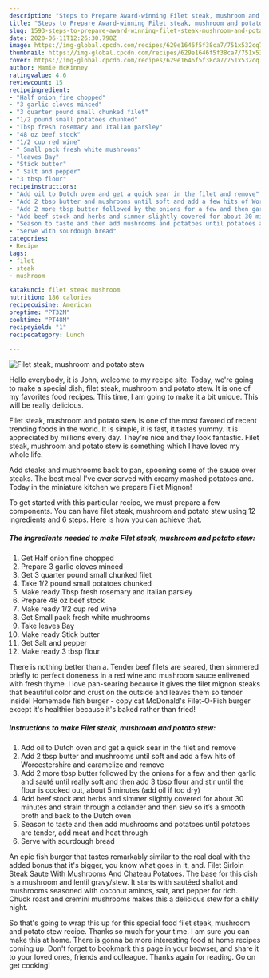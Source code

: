 ```yaml
---
description: "Steps to Prepare Award-winning Filet steak, mushroom and potato stew"
title: "Steps to Prepare Award-winning Filet steak, mushroom and potato stew"
slug: 1593-steps-to-prepare-award-winning-filet-steak-mushroom-and-potato-stew
date: 2020-06-11T12:26:30.798Z
image: https://img-global.cpcdn.com/recipes/629e1646f5f38ca7/751x532cq70/filet-steak-mushroom-and-potato-stew-recipe-main-photo.jpg
thumbnail: https://img-global.cpcdn.com/recipes/629e1646f5f38ca7/751x532cq70/filet-steak-mushroom-and-potato-stew-recipe-main-photo.jpg
cover: https://img-global.cpcdn.com/recipes/629e1646f5f38ca7/751x532cq70/filet-steak-mushroom-and-potato-stew-recipe-main-photo.jpg
author: Mamie McKinney
ratingvalue: 4.6
reviewcount: 15
recipeingredient:
- "Half onion fine chopped"
- "3 garlic cloves minced"
- "3 quarter pound small chunked filet"
- "1/2 pound small potatoes chunked"
- "Tbsp fresh rosemary and Italian parsley"
- "48 oz beef stock"
- "1/2 cup red wine"
- " Small pack fresh white mushrooms"
- "leaves Bay"
- "Stick butter"
- " Salt and pepper"
- "3 tbsp flour"
recipeinstructions:
- "Add oil to Dutch oven and get a quick sear in the filet and remove"
- "Add 2 tbsp butter and mushrooms until soft and add a few hits of Worcestershire and caramelize and remove"
- "Add 2 more tbsp butter followed by the onions for a few and then garlic and sauté until really soft and then add 3 tbsp flour and stir until the flour is cooked out, about 5 minutes (add oil if too dry)"
- "Add beef stock and herbs and simmer slightly covered for about 30 minutes and strain through a colander and then siev so it’s a smooth broth and back to the Dutch oven"
- "Season to taste and then add mushrooms and potatoes until potatoes are tender, add meat and heat through"
- "Serve with sourdough bread"
categories:
- Recipe
tags:
- filet
- steak
- mushroom

katakunci: filet steak mushroom 
nutrition: 186 calories
recipecuisine: American
preptime: "PT32M"
cooktime: "PT48M"
recipeyield: "1"
recipecategory: Lunch

---
```



![Filet steak, mushroom and potato stew](https://img-global.cpcdn.com/recipes/629e1646f5f38ca7/751x532cq70/filet-steak-mushroom-and-potato-stew-recipe-main-photo.jpg)

Hello everybody, it is John, welcome to my recipe site. Today, we're going to make a special dish, filet steak, mushroom and potato stew. It is one of my favorites food recipes. This time, I am going to make it a bit unique. This will be really delicious.

Filet steak, mushroom and potato stew is one of the most favored of recent trending foods in the world. It is simple, it is fast, it tastes yummy. It is appreciated by millions every day. They're nice and they look fantastic. Filet steak, mushroom and potato stew is something which I have loved my whole life.

Add steaks and mushrooms back to pan, spooning some of the sauce over steaks. The best meal I&#39;ve ever served with creamy mashed potatoes and. Today in the miniature kitchen we prepare Filet Mignon!


To get started with this particular recipe, we must prepare a few components. You can have filet steak, mushroom and potato stew using 12 ingredients and 6 steps. Here is how you can achieve that.

<!--inarticleads1-->

##### The ingredients needed to make Filet steak, mushroom and potato stew:

1. Get Half onion fine chopped
1. Prepare 3 garlic cloves minced
1. Get 3 quarter pound small chunked filet
1. Take 1/2 pound small potatoes chunked
1. Make ready Tbsp fresh rosemary and Italian parsley
1. Prepare 48 oz beef stock
1. Make ready 1/2 cup red wine
1. Get  Small pack fresh white mushrooms
1. Take leaves Bay
1. Make ready Stick butter
1. Get  Salt and pepper
1. Make ready 3 tbsp flour


There is nothing better than a. Tender beef filets are seared, then simmered briefly to perfect doneness in a red wine and mushroom sauce enlivened with fresh thyme. I love pan-searing because it gives the filet mignon steaks that beautiful color and crust on the outside and leaves them so tender inside! Homemade fish burger - copy cat McDonald&#39;s Filet-O-Fish burger except it&#39;s healthier because it&#39;s baked rather than fried! 

<!--inarticleads2-->

##### Instructions to make Filet steak, mushroom and potato stew:

1. Add oil to Dutch oven and get a quick sear in the filet and remove
1. Add 2 tbsp butter and mushrooms until soft and add a few hits of Worcestershire and caramelize and remove
1. Add 2 more tbsp butter followed by the onions for a few and then garlic and sauté until really soft and then add 3 tbsp flour and stir until the flour is cooked out, about 5 minutes (add oil if too dry)
1. Add beef stock and herbs and simmer slightly covered for about 30 minutes and strain through a colander and then siev so it’s a smooth broth and back to the Dutch oven
1. Season to taste and then add mushrooms and potatoes until potatoes are tender, add meat and heat through
1. Serve with sourdough bread


An epic fish burger that tastes remarkably similar to the real deal with the added bonus that it&#39;s bigger, you know what goes in it, and. Filet Sirloin Steak Saute With Mushrooms And Chateau Potatoes. The base for this dish is a mushroom and lentil gravy/stew. It starts with sautéed shallot and mushrooms seasoned with coconut aminos, salt, and pepper for rich. Chuck roast and cremini mushrooms makes this a delicious stew for a chilly night. 

So that's going to wrap this up for this special food filet steak, mushroom and potato stew recipe. Thanks so much for your time. I am sure you can make this at home. There is gonna be more interesting food at home recipes coming up. Don't forget to bookmark this page in your browser, and share it to your loved ones, friends and colleague. Thanks again for reading. Go on get cooking!
